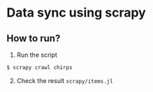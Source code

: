 # Data sync using scrapy

## How to run?


1. Run the script

```bash
$ scrapy crawl chirps
```

2. Check the result `scrapy/items.jl`